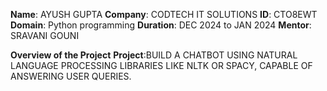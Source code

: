 **Name**: AYUSH GUPTA 
**Company**: CODTECH IT SOLUTIONS 
**ID**: CTO8EWT 
**Domain**: Python programming 
**Duration**: DEC 2024 to JAN 2024 
**Mentor**: SRAVANI GOUNI

**Overview of the Project** 
**Project**:BUILD A CHATBOT USING NATURAL LANGUAGE PROCESSING LIBRARIES LIKE NLTK OR SPACY, CAPABLE OF ANSWERING USER QUERIES.
